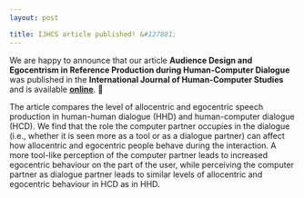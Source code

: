 ```yaml
---
layout: post

title: IJHCS article published! &#127881;
---
```


We are happy to announce that our article 
<strong>Audience Design and Egocentrism in Reference Production during Human-Computer Dialogue</strong> 
was published in the <strong>International Journal of Human-Computer Studies</strong> 
and is available 
<strong><a href="https://www.sciencedirect.com/science/article/pii/S1071581923000678" target="_blank" rel="noopener">online</a></strong>. 
&#128214;

The article compares the level of allocentric and egocentric speech production in human-human dialogue (HHD) and human-computer dialogue (HCD). We find 
that the role the computer partner occupies in the dialogue (i.e., whether it is seen more as a tool or as a dialogue partner) can affect how allocentric 
and egocentric people behave during the interaction. A more tool-like perception of the computer partner leads to increased egocentric behaviour on the 
part of the user, while perceiving the computer partner as dialogue partner leads to similar levels of allocentric and egocentric behaviour in HCD as 
in HHD.
